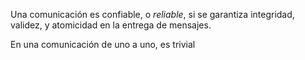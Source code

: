 Una comunicación es confiable, o *reliable*, si se garantiza integridad, validez, y atomicidad en la entrega de mensajes.

En una comunicación de uno a uno, es trivial 
